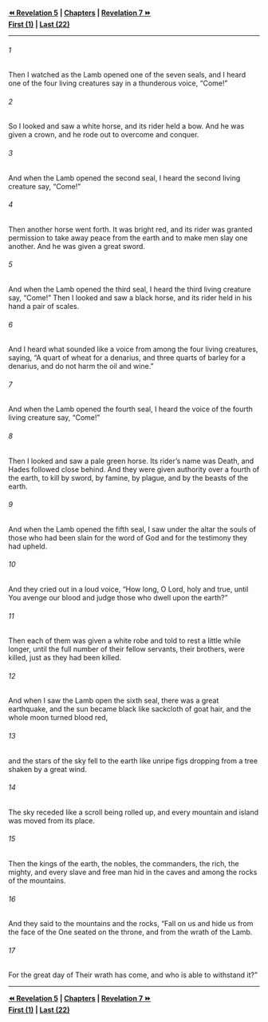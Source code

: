   
**[⏪ Revelation 5](./Revelation%205.md) | [Chapters](./_index.md) | [Revelation 7 ⏩](./Revelation%207.md)**  
**[First (1)](./Revelation%201.md) | [Last (22)](./Revelation%2022.md)**  
  
---  
  
###### 1  
Then I watched as the Lamb opened one of the seven seals, and I heard one of the four living creatures say in a thunderous voice, “Come!”  
  
###### 2  
So I looked and saw a white horse, and its rider held a bow. And he was given a crown, and he rode out to overcome and conquer.  
  
###### 3  
And when the Lamb opened the second seal, I heard the second living creature say, “Come!”  
  
###### 4  
Then another horse went forth. It was bright red, and its rider was granted permission to take away peace from the earth and to make men slay one another. And he was given a great sword.  
  
###### 5  
And when the Lamb opened the third seal, I heard the third living creature say, “Come!” Then I looked and saw a black horse, and its rider held in his hand a pair of scales.  
  
###### 6  
And I heard what sounded like a voice from among the four living creatures, saying, “A quart of wheat for a denarius, and three quarts of barley for a denarius, and do not harm the oil and wine.”  
  
###### 7  
And when the Lamb opened the fourth seal, I heard the voice of the fourth living creature say, “Come!”  
  
###### 8  
Then I looked and saw a pale green horse. Its rider’s name was Death, and Hades followed close behind. And they were given authority over a fourth of the earth, to kill by sword, by famine, by plague, and by the beasts of the earth.  
  
###### 9  
And when the Lamb opened the fifth seal, I saw under the altar the souls of those who had been slain for the word of God and for the testimony they had upheld.  
  
###### 10  
And they cried out in a loud voice, “How long, O Lord, holy and true, until You avenge our blood and judge those who dwell upon the earth?”  
  
###### 11  
Then each of them was given a white robe and told to rest a little while longer, until the full number of their fellow servants, their brothers, were killed, just as they had been killed.  
  
###### 12  
And when I saw the Lamb open the sixth seal, there was a great earthquake, and the sun became black like sackcloth of goat hair, and the whole moon turned blood red,  
  
###### 13  
and the stars of the sky fell to the earth like unripe figs dropping from a tree shaken by a great wind.  
  
###### 14  
The sky receded like a scroll being rolled up, and every mountain and island was moved from its place.  
  
###### 15  
Then the kings of the earth, the nobles, the commanders, the rich, the mighty, and every slave and free man hid in the caves and among the rocks of the mountains.  
  
###### 16  
And they said to the mountains and the rocks, “Fall on us and hide us from the face of the One seated on the throne, and from the wrath of the Lamb.  
  
###### 17  
For the great day of Their wrath has come, and who is able to withstand it?”  
  
  
---  
  
**[⏪ Revelation 5](./Revelation%205.md) | [Chapters](./_index.md) | [Revelation 7 ⏩](./Revelation%207.md)**  
**[First (1)](./Revelation%201.md) | [Last (22)](./Revelation%2022.md)**  
  
